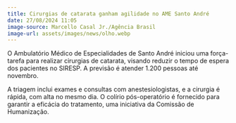 ```yaml
---
title: Cirurgias de catarata ganham agilidade no AME Santo André
date: 27/08/2024 11:05
image-source: Marcello Casal Jr./Agência Brasil
image-url: assets/images/news/olho.webp
---
```


O Ambulatório Médico de Especialidades de Santo André iniciou uma força-tarefa para realizar cirurgias de catarata, visando reduzir o tempo de espera dos pacientes no SIRESP. A previsão é atender 1.200 pessoas até novembro.

A triagem inclui exames e consultas com anestesiologistas, e a cirurgia é rápida, com alta no mesmo dia. O colírio pós-operatório é fornecido para garantir a eficácia do tratamento, uma iniciativa da Comissão de Humanização.